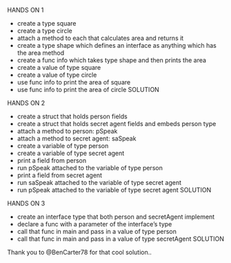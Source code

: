 HANDS ON 1
- create a type square
- create a type circle
- attach a method to each that calculates area and returns it
- create a type shape which defines an interface as anything which has the area method
- create a func info which takes type shape and then prints the area
- create a value of type square
- create a value of type circle
- use func info to print the area of square
- use func info to print the area of circle
SOLUTION

HANDS ON 2
- create a struct that holds person fields
- create a struct that holds secret agent fields and embeds person type
- attach a method to person: pSpeak
- attach a method to secret agent: saSpeak
- create a variable of type person
- create a variable of type secret agent
- print a field from person
- run pSpeak attached to the variable of type person
- print a field from secret agent
- run saSpeak attached to the variable of type secret agent
- run pSpeak attached to the variable of type secret agent
SOLUTION

HANDS ON 3
- create an interface type that both person and secretAgent implement
- declare a func with a parameter of the interface’s type
- call that func in main and pass in a value of type person
- call that func in main and pass in a value of type secretAgent
SOLUTION

Thank you to @BenCarter78 for that cool solution..
